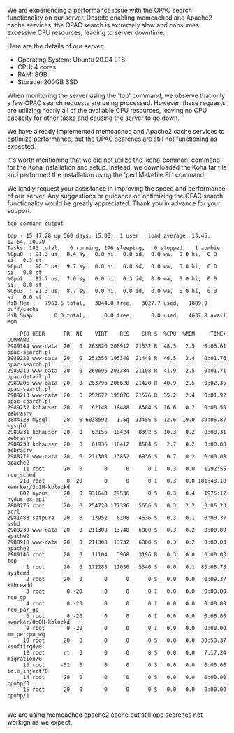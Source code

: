 We are experiencing a performance issue with the OPAC search functionality on our server. Despite enabling memcached and Apache2 cache services, the OPAC search is extremely slow and consumes excessive CPU resources, leading to server downtime.

Here are the details of our server:

- Operating System: Ubuntu 20.04 LTS
- CPU: 4 cores
- RAM: 8GB
- Storage: 200GB SSD

When monitoring the server using the 'top' command, we observe that only a few OPAC search requests are being processed. However, these requests are utilizing nearly all of the available CPU resources, leaving no CPU capacity for other tasks and causing the server to go down.

We have already implemented memcached and Apache2 cache services to optimize performance, but the OPAC searches are still not functioning as expected.

It's worth mentioning that we did not utilize the 'koha-common' command for the Koha installation and setup. Instead, we downloaded the Koha tar file and performed the installation using the 'perl Makefile.PL' command.

We kindly request your assistance in improving the speed and performance of our server. Any suggestions or guidance on optimizing the OPAC search functionality would be greatly appreciated. Thank you in advance for your support.

`top command output`

```
top - 15:47:28 up 560 days, 15:00,  1 user,  load average: 13.45, 12.64, 10.70
Tasks: 183 total,   6 running, 176 sleeping,   0 stopped,   1 zombie
%Cpu0  : 91.3 us,  8.4 sy,  0.0 ni,  0.0 id,  0.0 wa,  0.0 hi,  0.0 si,  0.3 st
%Cpu1  : 90.3 us,  9.7 sy,  0.0 ni,  0.0 id,  0.0 wa,  0.0 hi,  0.0 si,  0.0 st
%Cpu2  : 92.7 us,  7.0 sy,  0.0 ni,  0.3 id,  0.0 wa,  0.0 hi,  0.0 si,  0.0 st
%Cpu3  : 91.3 us,  8.7 sy,  0.0 ni,  0.0 id,  0.0 wa,  0.0 hi,  0.0 si,  0.0 st
MiB Mem :   7961.6 total,   3044.0 free,   3027.7 used,   1889.9 buff/cache
MiB Swap:      0.0 total,      0.0 free,      0.0 used.   4637.8 avail Mem 

    PID USER      PR  NI    VIRT    RES    SHR S  %CPU  %MEM     TIME+ COMMAND                                                                        
2989144 www-data  20   0  263820 206912  21532 R  48.5   2.5   0:06.61 opac-search.pl                                                                 
2989220 www-data  20   0  252356 195340  21448 R  46.5   2.4   0:01.76 opac-search.pl                                                                 
2989219 www-data  20   0  260696 203384  21108 R  41.9   2.5   0:01.71 opac-detail.pl                                                                 
2989206 www-data  20   0  263796 206628  21420 R  40.9   2.5   0:02.35 opac-search.pl                                                                 
2989213 www-data  20   0  252672 195876  21576 R  35.2   2.4   0:01.92 opac-search.pl                                                                 
2989232 kohauser  20   0   62148  18488   8584 S  16.6   0.2   0:00.50 zebrasrv                                                                       
2884128 mysql     20   0 6038592   1.5g  13456 S  12.6  19.0  39:05.87 mysqld                                                                         
2989231 kohauser  20   0   62156  18424   8392 S  10.3   0.2   0:00.31 zebrasrv                                                                       
2989233 kohauser  20   0   61936  18412   8584 S   2.7   0.2   0:00.08 zebrasrv                                                                       
2988271 www-data  20   0  211308  13852   6936 S   0.7   0.2   0:00.08 apache2                                                                        
     11 root      20   0       0      0      0 I   0.3   0.0   1292:55 rcu_sched                                                                      
    218 root       0 -20       0      0      0 I   0.3   0.0 181:48.18 kworker/3:1H-kblockd                                                           
    602 nydus     20   0  931648  29536      0 S   0.3   0.4   1975:12 nydus-ex-api                                                                   
2800275 root      20   0  254720 177396   5656 S   0.3   2.2   0:06.23 perl                                                                           
2981488 satpura   20   0   13952   6108   4636 S   0.3   0.1   0:00.37 sshd                                                                           
2988239 www-data  20   0  211308  13740   6800 S   0.3   0.2   0:00.09 apache2                                                                        
2988918 www-data  20   0  211308  13732   6800 S   0.3   0.2   0:00.03 apache2                                                                        
2989146 root      20   0   11104   3968   3196 R   0.3   0.0   0:00.03 top                                                                            
      1 root      20   0  172288  11036   5340 S   0.0   0.1  80:08.73 systemd                                                                        
      2 root      20   0       0      0      0 S   0.0   0.0   0:09.37 kthreadd                                                                       
      3 root       0 -20       0      0      0 I   0.0   0.0   0:00.00 rcu_gp                                                                         
      4 root       0 -20       0      0      0 I   0.0   0.0   0:00.00 rcu_par_gp                                                                     
      6 root       0 -20       0      0      0 I   0.0   0.0   0:00.00 kworker/0:0H-kblockd                                                           
      9 root       0 -20       0      0      0 I   0.0   0.0   0:00.00 mm_percpu_wq                                                                   
     10 root      20   0       0      0      0 S   0.0   0.0  30:58.37 ksoftirqd/0                                                                    
     12 root      rt   0       0      0      0 S   0.0   0.0   7:17.24 migration/0                                                                    
     13 root     -51   0       0      0      0 S   0.0   0.0   0:00.00 idle_inject/0                                                                  
     14 root      20   0       0      0      0 S   0.0   0.0   0:00.00 cpuhp/0                                                                        
     15 root      20   0       0      0      0 S   0.0   0.0   0:00.00 cpuhp/1                                                                        
 
```
We are using memcached apache2 cache but still opc searches not workign as we expect.
